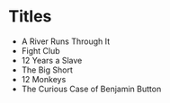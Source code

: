 # Titles 

- A River Runs Through It
- Fight Club
- 12 Years a Slave
- The Big Short 
- 12 Monkeys
- The Curious Case of Benjamin Button
